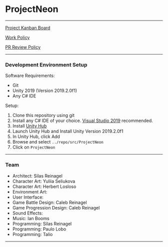 # ProjectNeon

----

[Project Kanban Board](https://zube.io/enigmadragons/projectneon/w/neon-all/kanban)

[Work Policy](https://www.enigmadragons.com/policy)

[PR Review Policy](./guides/pr-review-policy.md)

----

### Development Environment Setup

Software Requirements:
- Git
- Unity 2019 (Version 2019.2.0f1)
- Any C# IDE

Setup:
1. Clone this repository using git
2. Install any C# IDE of your choice. [Visual Studio 2019](https://visualstudio.microsoft.com/thank-you-downloading-visual-studio/?sku=Community&rel=16) recommended.
3. Install [Unity Hub](https://unity3d.com/get-unity/download)
4. Launch Unity Hub and Install Unity Version 2019.2.0f1
5. In Unity Hub, click Add
6. Browse and select `../repo/src/ProjectNeon`
7. Click on `ProjectNeon`

----

### Team

- Architect: Silas Reinagel
- Character Art: Yuliia Seliukova
- Character Art: Herbert Losloso
- Environment Art:
- User Interface:
- Game Battle Design: Caleb Reinagel
- Game Progression Design: Caleb Reinagel
- Sound Effects:
- Music: Ian Booms
- Programming: Silas Reinagel
- Programming: Paulo Lobo
- Programming: Talio

----
